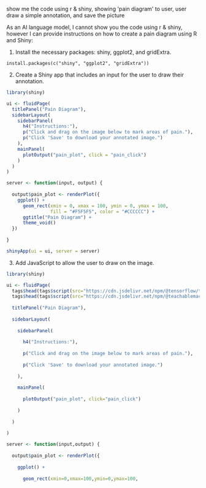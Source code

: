 show me the code using r & shiny, showing 'pain diagram' to user, user draw a simple annotation, and save the picture

As an AI language model, I cannot show you the code using r & shiny, however I can provide instructions on how to create a pain diagram using R and Shiny:

1. Install the necessary packages: shiny, ggplot2, and gridExtra.

```
install.packages(c("shiny", "ggplot2", "gridExtra"))
```

2. Create a Shiny app that includes an input for the user to draw their annotation.

```r
library(shiny)

ui <- fluidPage(
  titlePanel("Pain Diagram"),
  sidebarLayout(
    sidebarPanel(
      h4("Instructions:"),
      p("Click and drag on the image below to mark areas of pain."),
      p("Click 'Save' to download your annotated image.")
    ),
    mainPanel(
      plotOutput("pain_plot", click = "pain_click")
    )
  )
)

server <- function(input, output) {
  
  output$pain_plot <- renderPlot({
    ggplot() +
      geom_rect(xmin = 0, xmax = 100, ymin = 0, ymax = 100,
                fill = "#F5F5F5", color = "#CCCCCC") +
      ggtitle("Pain Diagram") +
      theme_void()
  })
  
}

shinyApp(ui = ui, server = server)
```

3. Add JavaScript to allow the user to draw on the image.

```r
library(shiny)

ui <- fluidPage(
  tags$head(tags$script(src="https://cdn.jsdelivr.net/npm/@tensorflow/tfjs@2.3.0/dist/tf.min.js")),
  tags$head(tags$script(src="https://cdn.jsdelivr.net/npm/@teachablemachine/image@1.0.1/dist/teachablemachine-image.min.js")),
  
  titlePanel("Pain Diagram"),
  
  sidebarLayout(
    
    sidebarPanel(
      
      h4("Instructions:"),
      
      p("Click and drag on the image below to mark areas of pain."),
      
      p("Click 'Save' to download your annotated image.")
      
    ),
    
    mainPanel(
      
      plotOutput("pain_plot", click="pain_click")
      
    )
    
  )
  
)

server <- function(input,output) {
  
  output$pain_plot <- renderPlot({
    
    ggplot() + 
      
      geom_rect(xmin=0,xmax=100,ymin=0,ymax=100,
